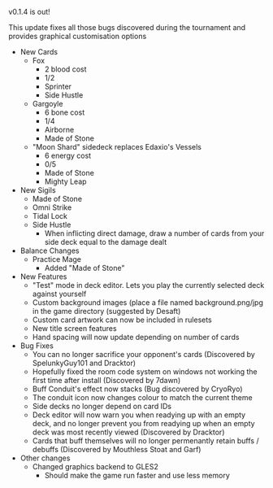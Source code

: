 v0.1.4 is out!

This update fixes all those bugs discovered during the tournament and provides graphical customisation options

* New Cards
    * Fox
        * 2 blood cost
        * 1/2
        * Sprinter
        * Side Hustle
    * Gargoyle
        * 6 bone cost
        * 1/4
        * Airborne
        * Made of Stone
    * "Moon Shard" sidedeck replaces Edaxio's Vessels
        * 6 energy cost
        * 0/5
        * Made of Stone
        * Mighty Leap
* New Sigils
    * Made of Stone
    * Omni Strike
    * Tidal Lock
    * Side Hustle
        * When inflicting direct damage, draw a number of cards from your side deck equal to the damage dealt
* Balance Changes
    * Practice Mage
        * Added "Made of Stone"
* New Features
    * "Test" mode in deck editor. Lets you play the currently selected deck against yourself
    * Custom background images (place a file named background.png/jpg in the game directory (suggested by Desaft)
    * Custom card artwork can now be included in rulesets
    * New title screen features
    * Hand spacing will now update depending on number of cards
* Bug Fixes
    * You can no longer sacrifice your opponent's cards (Discovered by SpelunkyGuy101 and Dracktor)
    * Hopefully fixed the room code system on windows not working the first time after install (Discovered by 7dawn)
    * Buff Conduit's effect now stacks (Bug discovered by CryoRyo)
    * The conduit icon now changes colour to match the current theme
    * Side decks no longer depend on card IDs
    * Deck editor will now warn you when readying up with an empty deck, and no longer prevent you from readying up when an empty deck was most recently viewed (Discovered by Dracktor)
    * Cards that buff themselves will no longer permenantly retain buffs / debuffs (Discovered by Mouthless Stoat and Garf)
* Other changes
    * Changed graphics backend to GLES2
        * Should make the game run faster and use less memory
